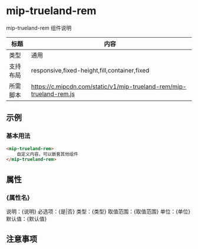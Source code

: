# mip-trueland-rem

mip-trueland-rem 组件说明

标题|内容
----|----
类型|通用
支持布局|responsive,fixed-height,fill,container,fixed
所需脚本|https://c.mipcdn.com/static/v1/mip-trueland-rem/mip-trueland-rem.js

## 示例

### 基本用法
```html
<mip-trueland-rem>
    自定义内容，可以嵌套其他组件
</mip-trueland-rem>
```

## 属性

### {属性名}

说明：{说明}
必选项：{是|否}
类型：{类型}
取值范围：{取值范围}
单位：{单位}
默认值：{默认值}

## 注意事项

